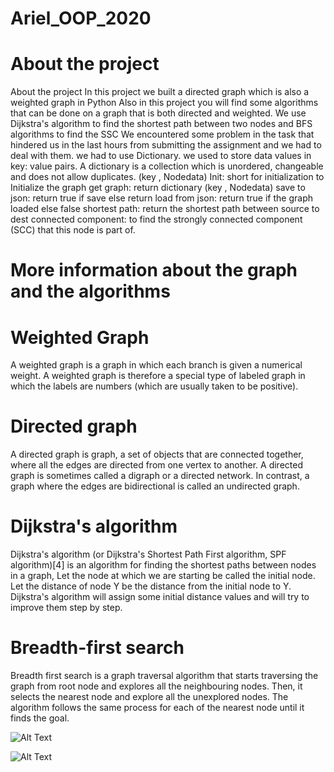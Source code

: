 # Ariel_OOP_2020
# About the project 
About the project 
In this project we built a directed graph which is also a weighted graph in Python 
Also in this project you will find some algorithms that can be done on a graph that is both directed and weighted.
We use Dijkstra's algorithm to find the shortest path between two nodes and BFS algorithms to find the SSC 
We encountered some problem in the task that hindered us in the last hours from submitting the assignment and we had to deal with them.
we had to use Dictionary. we used to store data values in key: value pairs.
A dictionary is a collection which is unordered, changeable and does not allow duplicates. (key , Nodedata)
Init: short for initialization to Initialize the graph
get graph: return dictionary (key , Nodedata)
save to json: return true if save else return 
load from json: return true if the graph loaded else false 
shortest path: return the shortest path between source to dest
connected component: to find the strongly connected component (SCC) that this node is part of.
# More information about the graph and the algorithms 
# Weighted Graph
A weighted graph is a graph in which each branch is given a numerical weight. A weighted graph is therefore a special type of labeled graph in which the labels are numbers (which are usually taken to be positive).
# Directed graph
A directed graph is graph, a set of objects that are connected together, where all the edges are directed from one vertex to another. A directed graph is sometimes called a digraph or a directed network. In contrast, a graph where the edges are bidirectional is called an undirected graph.
# Dijkstra's algorithm
Dijkstra's algorithm (or Dijkstra's Shortest Path First algorithm, SPF algorithm)[4] is an algorithm for finding the shortest paths between nodes in a graph,
Let the node at which we are starting be called the initial node. Let the distance of node Y be the distance from the initial node to Y. Dijkstra's algorithm will assign some initial distance values and will try to improve them step by step.
# Breadth-first search
Breadth first search is a graph traversal algorithm that starts traversing the graph from root node and explores all the neighbouring nodes. Then, it selects the nearest node and explore all the unexplored nodes. The algorithm follows the same process for each of the nearest node until it finds the goal.
         


![Alt Text](https://media.giphy.com/media/vFKqnCdLPNOKc/giphy.gif)

![Alt Text](https://media2.giphy.com/media/5Y1bP0dftNhuRzQehp/giphy.gif)


